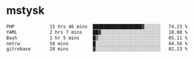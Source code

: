 # mstysk

<!--START_SECTION:waka-->

```txt
PHP             15 hrs 46 mins  ██████████████████▓░░░░░░   74.23 %
YAML            2 hrs 7 mins    ██▓░░░░░░░░░░░░░░░░░░░░░░   10.00 %
Bash            1 hr 5 mins     █▒░░░░░░░░░░░░░░░░░░░░░░░   05.11 %
netrw           58 mins         █░░░░░░░░░░░░░░░░░░░░░░░░   04.58 %
gitrebase       28 mins         ▓░░░░░░░░░░░░░░░░░░░░░░░░   02.23 %
```

<!--END_SECTION:waka-->
